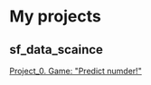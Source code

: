 # My projects


## sf_data_scaince
[Project_0. Game: "Predict numder!"](https://github.com/catlordd/sf_data_scaince/tree/main/project_0)
